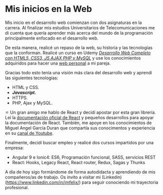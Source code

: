 # Mis inicios en la Web

Mis inicio en el desarrollo web comienzan con dos asignaturas en la carrera. Al finalizar mis estudios Universitarios de Telecomunicaciones me di cuenta que quería aprender más acerca del mundo de la programación principalmente enfocado en el desarrollo web.

De esta manera, realicé un repaso de la web, su historia y las tecnologías que la conforman. Realicé un curso en Udemy _[Desarrollo Web Completo con HTML5, CSS3, JS AJAX PHP y MySQL](https://www.udemy.com/certificate/UC-6ed1ee88-7038-4bd1-bee5-060e5164d505/)_ y use los conocimientos adquiridos para hacer una [web personal](https://www.mariaoneto.es/) a mi pareja.

Gracias todo esto tenía una visión más clara del desarrollo web y aprendí las siguientes tecnologías:

- HTML y CSS.
- **_Javascript._**
- HTTPS.
- PHP, Ajax y MySQL.

⚛️ Un gran amigo me hablo de React y decidí apostar por esta gran librería. Leí la [documentación oficial de React](https://es.reactjs.org/docs/getting-started.html) y pequeños desarrollos para apoyar la documentación de React. También, me apoye en los conocimientos de Miguel Angel García Duran que compartía sus conocimentos y experiencia en su [canal de Youtube](https://www.youtube.com/channel/UC8LeXCWOalN8SxlrPcG-PaQ).

Finalmente, decidí buscar empleo y realicé dos cursos impartidos por una empresa:

- Angular 9 e Ionic4: ES6, Programación funcional, SASS, servicios REST
- React: Hooks, Legacy React, React router, Redux, Sagas y Thunks

A día de hoy sigo formándome de forma autodidacta y aprendiendo de mis compañeros/as de trabajo. Os invito a visitar mi (Linkedin)(https://www.linkedin.com/in/jmfelix/) para seguir conociendo mi trayectoria profesional.
